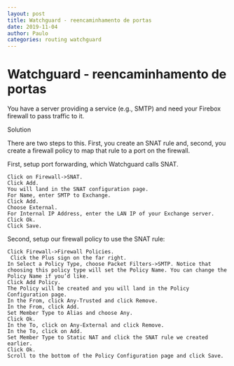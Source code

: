 ```yaml
---
layout: post
title: Watchguard - reencaminhamento de portas
date: 2019-11-04
author: Paulo
categories: routing watchguard
---
```


# Watchguard - reencaminhamento de portas

You have a server providing a service (e.g., SMTP) and need your Firebox firewall to pass traffic to it.

Solution

There are two steps to this. First, you create an SNAT rule and, second, you create a firewall policy to map that rule to a port on the firewall.

First, setup port forwarding, which Watchguard calls SNAT.

    Click on Firewall->SNAT.
    Click Add.
    You will land in the SNAT configuration page.
    For Name, enter SMTP to Exchange.
    Click Add.
    Choose External.
    For Internal IP Address, enter the LAN IP of your Exchange server.
    Click Ok.
    Click Save.

Second, setup our firewall policy to use the SNAT rule:

    Click Firewall->Firewall Policies.
     Click the Plus sign on the far right.
    In Select a Policy Type, choose Packet Filters->SMTP. Notice that choosing this policy type will set the Policy Name. You can change the Policy Name if you’d like.
    Click Add Policy.
    The Policy will be created and you will land in the Policy Configuration page.
    In the From, click Any-Trusted and click Remove.
    In the From, click Add.
    Set Member Type to Alias and choose Any.
    Click Ok.
    In the To, click on Any-External and click Remove.
    In the To, click on Add.
    Set Member Type to Static NAT and click the SNAT rule we created earlier.
    Click Ok.
    Scroll to the bottom of the Policy Configuration page and click Save.
